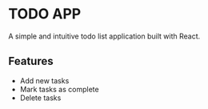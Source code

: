# TODO APP

A simple and intuitive todo list application built with React.

## Features

- Add new tasks
- Mark tasks as complete
- Delete tasks
